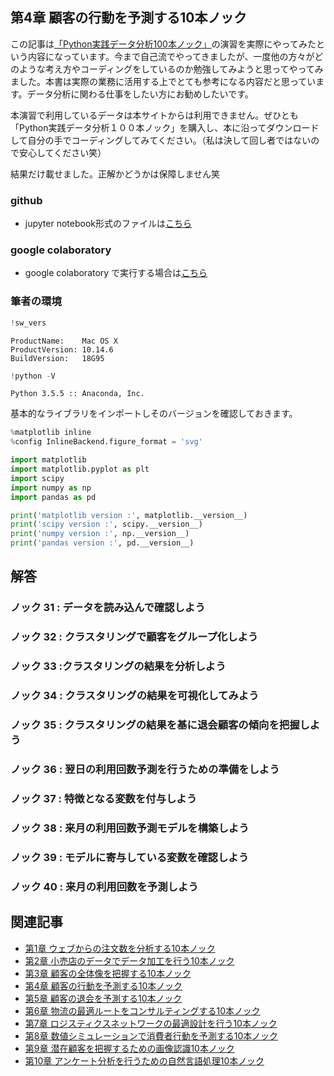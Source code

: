 
## 第4章 顧客の行動を予測する10本ノック

この記事は[「Python実践データ分析100本ノック」](https://www.amazon.co.jp/dp/B07ZSGSN9S/ref=dp-kindle-redirect?_encoding=UTF8&btkr=1)の演習を実際にやってみたという内容になっています。今まで自己流でやってきましたが、一度他の方々がどのような考え方やコーディングをしているのか勉強してみようと思ってやってみました。本書は実際の業務に活用する上でとても参考になる内容だと思っています。データ分析に関わる仕事をしたい方にお勧めしたいです。

本演習で利用しているデータは本サイトからは利用できません。ぜひとも「Python実践データ分析１００本ノック」を購入し、本に沿ってダウンロードして自分の手でコーディングしてみてください。（私は決して回し者ではないので安心してください笑）

結果だけ載せました。正解かどうかは保障しません笑

### github
- jupyter notebook形式のファイルは[こちら](https://github.com/hiroshi0530/wa-src/blob/master/ml/data100/04/04_nb.ipynb)

### google colaboratory
- google colaboratory で実行する場合は[こちら](https://colab.research.google.com/github/hiroshi0530/wa-src/blob/master/ml/data100/04/04_nb.ipynb)

### 筆者の環境


```python
!sw_vers
```

    ProductName:	Mac OS X
    ProductVersion:	10.14.6
    BuildVersion:	18G95



```python
!python -V
```

    Python 3.5.5 :: Anaconda, Inc.


基本的なライブラリをインポートしそのバージョンを確認しておきます。


```python
%matplotlib inline
%config InlineBackend.figure_format = 'svg'

import matplotlib
import matplotlib.pyplot as plt
import scipy
import numpy as np
import pandas as pd

print('matplotlib version :', matplotlib.__version__)
print('scipy version :', scipy.__version__)
print('numpy version :', np.__version__)
print('pandas version :', pd.__version__)
```

## 解答

### ノック 31 : データを読み込んで確認しよう

### ノック 32 : クラスタリングで顧客をグループ化しよう 

### ノック 33 :クラスタリングの結果を分析しよう 

### ノック 34 : クラスタリングの結果を可視化してみよう

### ノック 35 : クラスタリングの結果を基に退会顧客の傾向を把握しよう

### ノック 36 : 翌日の利用回数予測を行うための準備をしよう

### ノック 37 : 特徴となる変数を付与しよう

### ノック 38 : 来月の利用回数予測モデルを構築しよう

### ノック 39 : モデルに寄与している変数を確認しよう

### ノック 40 : 来月の利用回数を予測しよう

## 関連記事
- [第1章 ウェブからの注文数を分析する10本ノック](/ml/data100/01/)
- [第2章 小売店のデータでデータ加工を行う10本ノック](/ml/data100/02/)
- [第3章 顧客の全体像を把握する10本ノック](/ml/data100/03/)
- [第4章 顧客の行動を予測する10本ノック](/ml/data100/04/)
- [第5章 顧客の退会を予測する10本ノック](/ml/data100/05/)
- [第6章 物流の最適ルートをコンサルティングする10本ノック](/ml/data100/06/)
- [第7章 ロジスティクスネットワークの最適設計を行う10本ノック](/ml/data100/07/)
- [第8章 数値シミュレーションで消費者行動を予測する10本ノック](/ml/data100/08/)
- [第9章 潜在顧客を把握するための画像認識10本ノック](/ml/data100/09/)
- [第10章 アンケート分析を行うための自然言語処理10本ノック](/ml/data100/10/)
